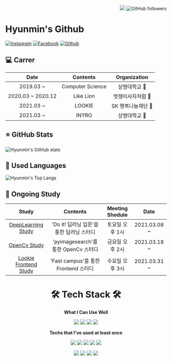 <p align=right>
    <a href="https://hits.seeyoufarm.com">
        <img src="https://hits.seeyoufarm.com/api/count/incr/badge.svg?url=https%3A%2F%2Fgithub.com%2Fhyunmin0317&count_bg=%2391A8D2&title_bg=%23555555&icon=github.svg&icon_color=%23E7E7E7&title=hits&edge_flat=false"/></a>
    <img alt="GitHub followers" src="https://img.shields.io/github/followers/hyunmin0317?style=social"> 
</p>




# Hyunmin's Github

[![Instagram](https://img.shields.io/badge/Instagram-E4405F?style=round-square&logo=Instagram&logoColor=white&link=https://www.instagram.com/hyunmin_0317/)](https://www.instagram.com/hyunmin_0317/)
[![Facebook](https://img.shields.io/badge/Facebook-1877F2?style=round-square&logo=Facebook&logoColor=white&link=https://www.facebook.com/profile.php?id=100031649032539)](https://www.facebook.com/profile.php?id=100031649032539)
[![Github](https://img.shields.io/badge/Github-181717?style=round-square&logo=Github&logoColor=white&link=https://github.com/hyunmin0317)](https://github.com/hyunmin0317)

## :computer: Carrer

|       Date        |     Contents     |        Organization         |
| :---------------: | :--------------: | :-------------------------: |
|     2019.03 ~     | Computer Science |      상명대학교 :deer:      |
| 2020.03 ~ 2020.12 |    Like Lion     |    멋쟁이사자처럼 :lion:    |
|     2021.03 ~     |      LOOKIE      | SK 행복나눔재단 :butterfly: |
|     2021.03 ~     |      INYRO       |      상명대학교 :deer:      |

## :star: GitHub Stats

![Hyunmin's GitHub stats](https://github-readme-stats.vercel.app/api?username=hyunmin0317&show_icons=true)

## :blue_book: Used Languages

![Hyunmin's Top Langs](https://github-readme-stats.vercel.app/api/top-langs/?username=hyunmin0317&layout=compact&hide=tcl,powershell,CSS&langs_count=9)

## :book: Ongoing Study

|                            Study                             |                 Contents                  | Meeting Shedule |     Date     |
| :----------------------------------------------------------: | :---------------------------------------: | :-------------: | :----------: |
| [DeepLearning Study](https://github.com/hyunmin0317/DeepLearning_Study) | 'Do it! 딥러닝 입문'을 통한 딥러닝 스터디 | 토요일 오후 1시 | 2021.03.08 ~ |
| [OpenCv Study](https://github.com/hyunmin0317/OpenCV_Study)  |   'pyimagesearch'를 통한 OpenCv 스터디    | 금요일 오후 2시 | 2021.03.18 ~ |
| [Lookie Frontend Study](https://github.com/hyunmin0317/LOOKIE_FRONT_2021) |   'Fast campus'를 통한 Frontend 스터디    | 수요일 오후 3시 | 2021.03.31 ~ |

<h1 align="center"> 🛠 Tech Stack 🛠</h1>

**<p align="center"> What I Can Use Well </p>**

<p align="center">
<img src="https://img.shields.io/badge/Python-3766AB?style=round-square&logo=Python&logoColor=white"/>
<img src="https://img.shields.io/badge/C-A8B9CC?style=round-square&logo=C&logoColor=white"/>
<img src="https://img.shields.io/badge/Java-007396?style=round-square&logo=Java&logoColor=white"/>
<img src="https://img.shields.io/badge/Kotlin-0095D5?style=round-square&logo=Kotlin&logoColor=white"/>




**<p align="center"> Techs that I've used at least once </p>**

<p align="center">
<img src="https://img.shields.io/badge/Django-092E20?style=round-square&logo=Django&logoColor=white"/>
<img src="https://img.shields.io/badge/React-61DAFB?style=round-square&logo=React&logoColor=white"/>
<img src="https://img.shields.io/badge/JavaScript-F7DF1E?style=round-square&logo=JavaScript&logoColor=white"/> 
<img src="https://img.shields.io/badge/HTML-E34F26?style=round-square&logo=HTML5&logoColor=white"/>
<img src="https://img.shields.io/badge/CSS-1572B6?style=round-square&logo=CSS3&logoColor=white"/>




<p align="center">
<img src="https://img.shields.io/badge/Elasticsearch-005571?style=round-square&logo=elasticsearch&logoColor=white"/>
<img src="https://img.shields.io/badge/Jupyter-F37626?style=round-square&logo=Jupyter&logoColor=white"/>
<img src="https://img.shields.io/badge/Google Cloud-4285F4?style=round-square&logo=google-cloud&logoColor=white"/>
<img src="https://img.shields.io/badge/AWS-232F3E?style=round-square&logo=amazon-aws&logoColor=white"/>

